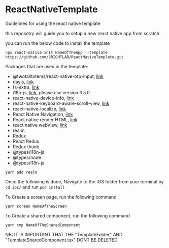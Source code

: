 # ReactNativeTemplate

Guidelines for using the react native template

this reposetry will guide you to setup a new react native app from scratch.

you can run the below code to install the template

```
npx react-native init NameOfTheApp --template https://github.com/BRIGHTLAB/ReactNativeTemplate.git
```

Packages that are used in the template:
- @twotalltotems/react-native-otp-input, [link](https://github.com/tttstudios/react-native-otp-input)
- dayjs, [link](https://day.js.org/)
- fs-extra, [link](https://github.com/jprichardson/node-fs-extra)
- i18n-js, [link](https://www.npmjs.com/package/i18n-js/v/latest), please use version 3.5.0
- react-native-device-info, [link](https://github.com/react-native-device-info/react-native-device-info)
- react-native-keyboard-aware-scroll-view, [link](https://github.com/APSL/react-native-keyboard-aware-scroll-view)
- react-native-localize, [link](https://github.com/zoontek/react-native-localize)
- React Native Navigation, [link](https://wix.github.io/react-native-navigation/docs/before-you-start/) 
- React native render HTML, [link](https://github.com/meliorence/react-native-render-html)
- react native webView, [link](https://github.com/react-native-webview/react-native-webview)
- realm
- Redux
- React Redux
- Redux thunk
- @types/i18n-js
- @types/node
- @types/i18n-js

```
yarn add realm
```

Once the following is done, Navigate to the iOS folder from your terminal by `cd ios/` and run `pod install`

To Create a screen page, run the following command

```
yarn screen NameOfTheScreen
```

To Create a shared component, run the following command

```
yarn cmp NameOfTheSharedComponent
```

NB: IT IS IMPORTANT THAT THE "TemplateFolder" AND "TemplateSharedComponent.tsx" DONT BE DELETED

